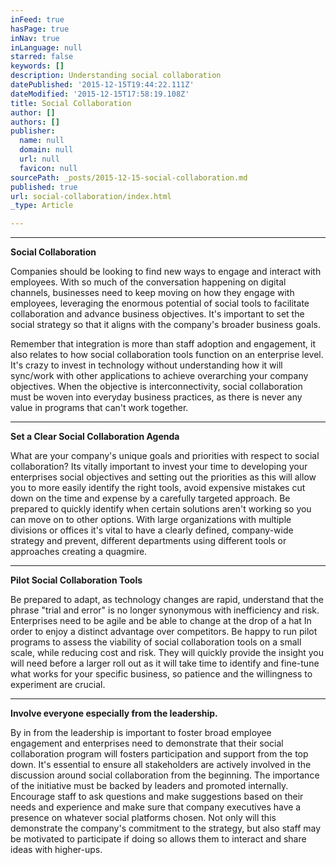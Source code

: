 ```yaml
---
inFeed: true
hasPage: true
inNav: true
inLanguage: null
starred: false
keywords: []
description: Understanding social collaboration
datePublished: '2015-12-15T19:44:22.111Z'
dateModified: '2015-12-15T17:58:19.108Z'
title: Social Collaboration
author: []
authors: []
publisher:
  name: null
  domain: null
  url: null
  favicon: null
sourcePath: _posts/2015-12-15-social-collaboration.md
published: true
url: social-collaboration/index.html
_type: Article

---
```

****

**Social Collaboration**

Companies should be looking to find new ways to
engage and interact with employees. With so much of the conversation happening
on digital channels, businesses need to keep moving on how they engage with employees,
leveraging the enormous potential of social tools to facilitate collaboration
and advance business objectives. It's important to set the social strategy so
that it aligns with the company's broader business goals.

Remember that integration is more than staff adoption and
engagement, it also relates to how social collaboration tools function on an
enterprise level. It's crazy to invest in technology without understanding how
it will sync/work with other applications to achieve overarching your company
objectives. When the objective is interconnectivity, social collaboration must
be woven into everyday business practices, as there is never any value in
programs that can't work together. 

****

**Set a Clear Social Collaboration Agenda**

What are your company's
unique goals and priorities with respect to social collaboration? Its vitally
important to invest your time to developing your enterprises social objectives
and setting out the priorities as this will allow you to more easily identify
the right tools, avoid expensive mistakes cut down on the time and expense by a
carefully targeted approach. Be prepared to quickly identify when certain
solutions aren't working so you can move on to other options. With large
organizations with multiple divisions or offices it's vital to have a clearly
defined, company-wide strategy and prevent, different departments using different
tools or approaches creating a quagmire. 

****

**Pilot Social Collaboration Tools**

Be prepared to adapt, as
technology changes are rapid, understand that the phrase "trial and
error" is no longer synonymous with inefficiency and risk. Enterprises
need to be agile and be able to change at the drop of a hat In order to enjoy a
distinct advantage over competitors. Be happy to run pilot programs to assess
the viability of social collaboration tools on a small scale, while reducing
cost and risk. They will quickly provide the insight you will need before a
larger roll out as it will take time to identify and fine-tune what works for
your specific business, so patience and the willingness to experiment are
crucial.

****

**Involve everyone especially from the leadership.**

By in from the leadership
is important to foster broad employee engagement and enterprises need to
demonstrate that their social collaboration program will fosters participation
and support from the top down. It's essential to ensure all stakeholders are
actively involved in the discussion around social collaboration from the
beginning. The importance of the initiative must be backed by leaders and
promoted internally. Encourage staff to ask questions and make suggestions
based on their needs and experience and make sure that company executives have a
presence on whatever social platforms chosen. Not only will this demonstrate
the company's commitment to the strategy, but also staff may be motivated to
participate if doing so allows them to interact and share ideas with
higher-ups.